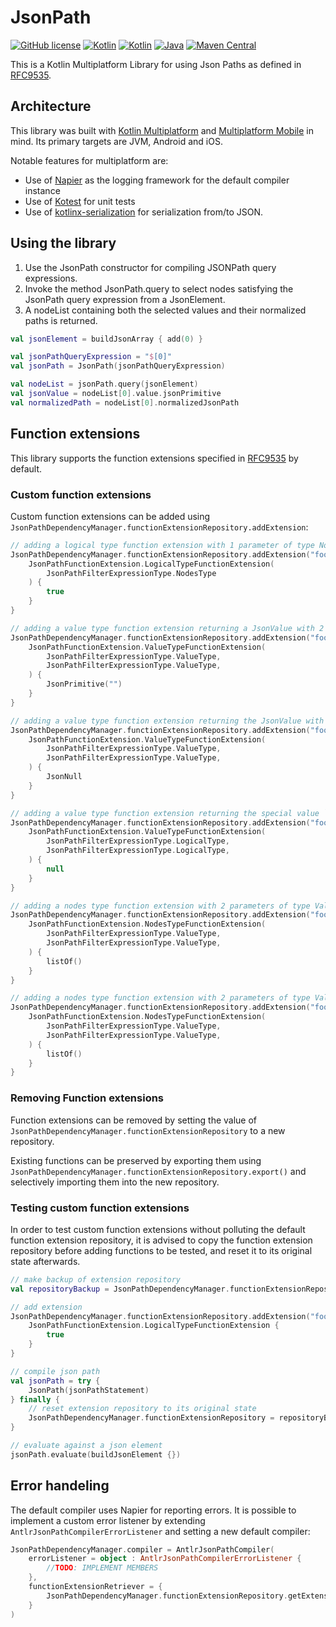 # JsonPath

[![GitHub license](https://img.shields.io/badge/license-Apache%20License%202.0-brightgreen.svg?style=flat)](http://www.apache.org/licenses/LICENSE-2.0)
[![Kotlin](https://img.shields.io/badge/kotlin-multiplatform-orange.svg?logo=kotlin)](http://kotlinlang.org)
[![Kotlin](https://img.shields.io/badge/kotlin-1.9.23-blue.svg?logo=kotlin)](http://kotlinlang.org)
[![Java](https://img.shields.io/badge/java-17+-blue.svg?logo=OPENJDK)](https://www.oracle.com/java/technologies/downloads/#java11)
[![Maven Central](https://img.shields.io/maven-central/v/at.asitplus/jsonpath)](https://mvnrepository.com/artifact/at.asitplus/jsonpath/)

This is a Kotlin Multiplatform Library for using Json Paths as defined in [RFC9535](https://datatracker.ietf.org/doc/rfc9535).

## Architecture

This library was built with [Kotlin Multiplatform](https://kotlinlang.org/docs/multiplatform.html) and [Multiplatform Mobile](https://kotlinlang.org/lp/mobile/) in mind. Its primary targets are JVM, Android and iOS. 

Notable features for multiplatform are:

- Use of [Napier](https://github.com/AAkira/Napier) as the logging framework for the default compiler instance
- Use of [Kotest](https://kotest.io/) for unit tests
- Use of [kotlinx-serialization](https://github.com/Kotlin/kotlinx.serialization) for serialization from/to JSON.

## Using the library
1. Use the JsonPath constructor for compiling JSONPath query expressions.
2. Invoke the method JsonPath.query to select nodes satisfying the JsonPath query expression from a JsonElement.
3. A nodeList containing both the selected values and their normalized paths is returned.

```kotlin
val jsonElement = buildJsonArray { add(0) }

val jsonPathQueryExpression = "$[0]"
val jsonPath = JsonPath(jsonPathQueryExpression)

val nodeList = jsonPath.query(jsonElement)
val jsonValue = nodeList[0].value.jsonPrimitive
val normalizedPath = nodeList[0].normalizedJsonPath
```

## Function extensions
This library supports the function extensions specified in [RFC9535](https://www.rfc-editor.org/rfc/rfc9535.html#name-function-extensions) by default. 

### Custom function extensions
Custom function extensions can be added using `JsonPathDependencyManager.functionExtensionRepository.addExtension`:
```kotlin
// adding a logical type function extension with 1 parameter of type NodesType
JsonPathDependencyManager.functionExtensionRepository.addExtension("foo") {
    JsonPathFunctionExtension.LogicalTypeFunctionExtension(
        JsonPathFilterExpressionType.NodesType
    ) {
        true
    }
}

// adding a value type function extension returning a JsonValue with 2 parameters of type ValueType
JsonPathDependencyManager.functionExtensionRepository.addExtension("foo") {
    JsonPathFunctionExtension.ValueTypeFunctionExtension(
        JsonPathFilterExpressionType.ValueType,
        JsonPathFilterExpressionType.ValueType,
    ) {
        JsonPrimitive("")
    }
}

// adding a value type function extension returning the JsonValue with 2 parameters of type ValueType
JsonPathDependencyManager.functionExtensionRepository.addExtension("foo") {
    JsonPathFunctionExtension.ValueTypeFunctionExtension(
        JsonPathFilterExpressionType.ValueType,
        JsonPathFilterExpressionType.ValueType,
    ) {
        JsonNull
    }
}

// adding a value type function extension returning the special value `Nothing` with 2 parameters of type LogicalType
JsonPathDependencyManager.functionExtensionRepository.addExtension("foo") {
    JsonPathFunctionExtension.ValueTypeFunctionExtension(
        JsonPathFilterExpressionType.LogicalType,
        JsonPathFilterExpressionType.LogicalType,
    ) {
        null
    }
}

// adding a nodes type function extension with 2 parameters of type ValueType
JsonPathDependencyManager.functionExtensionRepository.addExtension("foo") {
    JsonPathFunctionExtension.NodesTypeFunctionExtension(
        JsonPathFilterExpressionType.ValueType,
        JsonPathFilterExpressionType.ValueType,
    ) {
        listOf()
    }
}

// adding a nodes type function extension with 2 parameters of type ValueType
JsonPathDependencyManager.functionExtensionRepository.addExtension("foo") {
    JsonPathFunctionExtension.NodesTypeFunctionExtension(
        JsonPathFilterExpressionType.ValueType,
        JsonPathFilterExpressionType.ValueType,
    ) {
        listOf()
    }
}
```

### Removing Function extensions
Function extensions can be removed by setting the value of `JsonPathDependencyManager.functionExtensionRepository` to a new repository.

Existing functions can be preserved by exporting them using `JsonPathDependencyManager.functionExtensionRepository.export()` and selectively importing them into the new repository.

### Testing custom function extensions
In order to test custom function extensions without polluting the default function extension repository, it is advised to copy the function extension repository before adding functions to be tested, and reset it to its original state afterwards.

```kotlin
// make backup of extension repository 
val repositoryBackup = JsonPathDependencyManager.functionExtensionRepository.copy()

// add extension
JsonPathDependencyManager.functionExtensionRepository.addExtension("foo") {
    JsonPathFunctionExtension.LogicalTypeFunctionExtension {
        true
    }
}

// compile json path
val jsonPath = try {
    JsonPath(jsonPathStatement)
} finally {
    // reset extension repository to its original state
    JsonPathDependencyManager.functionExtensionRepository = repositoryBackup
}

// evaluate against a json element
jsonPath.evaluate(buildJsonElement {})
```

## Error handeling
The default compiler uses Napier for reporting errors. 
It is possible to implement a custom error listener by extending `AntlrJsonPathCompilerErrorListener` and setting a new default compiler:
```kotlin
JsonPathDependencyManager.compiler = AntlrJsonPathCompiler(
    errorListener = object : AntlrJsonPathCompilerErrorListener {
        //TODO: IMPLEMENT MEMBERS                                                            
    },
    functionExtensionRetriever = {
        JsonPathDependencyManager.functionExtensionRepository.getExtension(it)
    }
)
```